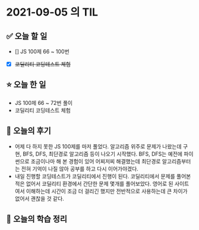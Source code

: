 # 2021-09-05 의 TIL

## ✅ 오늘 할 일

- [] JS 100제 66 ~ 100번
- [x] ~~코딜리티 코딩테스트 체험~~

## ⭐ 오늘 한 일

- JS 100제 66 ~ 72번 풀이
- 코딜리티 코딩테스트 체험

## 💬 오늘의 후기

- 어제 다 하지 못한 JS 100제를 마저 풀었다. 알고리즘 위주로 문제가 나왔는데 구현, BFS, DFS, 최단경로 알고리즘 등이 나오기 시작했다. BFS, DFS는 예전에 파이썬으로 조금이나마 해 본 경험이 있어 어찌저찌 해결했는데 최단경로 알고리즘부터는 전혀 기억이 나질 않아 공부를 하고 다시 이어가야겠다.
- 내일 진행할 코딩테스트가 코딜리티에서 진행이 된다. 코딜리티에서 문제를 풀어본 적은 없어서 코딜리티 환경에서 간단한 문제 몇개를 풀어보았다. 영어로 된 사이트여서 이해하는데 시간이 조금 더 걸리긴 했지만 전반적으로 사용하는데 큰 차이가 없어서 괜찮을 것 같다.

## 📕 오늘의 학습 정리

